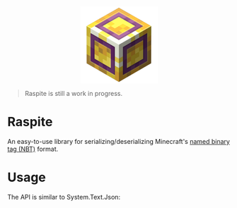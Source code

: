 <p align="center">
  <img width="175" height="175" align="center" src="raspite.png">
</p>

> Raspite is still a work in progress.

# Raspite
An easy-to-use library for serializing/deserializing Minecraft's [named binary tag (NBT)](https://minecraft.fandom.com/wiki/NBT_format) format.

# Usage
The API is similar to System.Text.Json: